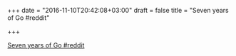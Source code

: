 +++
date = "2016-11-10T20:42:08+03:00"
draft = false
title = "Seven years of Go  #reddit"

+++

<p><a href="https://t.co/sh3FGVGDqB">Seven years of Go  #reddit</a></p>
